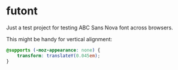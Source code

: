 # futont

Just a test project for testing ABC Sans Nova font across browsers.</p>

This might be handy for vertical alignment:

```scss
@supports (-moz-appearance: none) {
	transform: translateY(0.045em);
}
```
